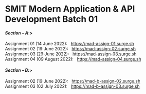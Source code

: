 # SMIT Modern Application & API Development Batch 01

#### _Section – A_:>
Assignment 01 (14 June 2022): &nbsp; https://mad-assign-01.surge.sh <br/>
Assignment 02 (19 June 2022): &nbsp; https://mad-assign-02.surge.sh <br/>
Assignment 03 (29 June 2022): &nbsp; https://mad-assign-03.surge.sh <br/>
Assignment 04 (09 August 2022): &nbsp; https://mad-assign-04.surge.sh <br/>

#### _Section – B_:>
Assignment 02 (19 June 2022): &nbsp; https://mad-b-assign-02.surge.sh <br/>
Assignment 03 (02 July 2022): &nbsp; https://mad-b-assign-03.surge.sh <br/>
